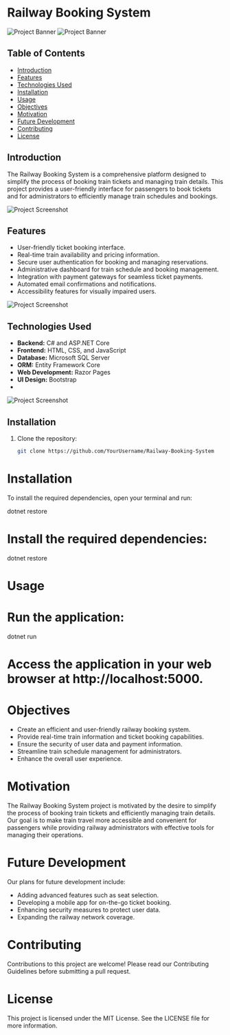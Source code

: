 # Railway Booking System

![Project Banner](Resources/ss01.jpeg)
<img src="Resources/ss01.jpeg" alt="Project Banner" >

## Table of Contents

- [Introduction](#introduction)
- [Features](#features)
- [Technologies Used](#technologies-used)
- [Installation](#installation)
- [Usage](#usage)
- [Objectives](#objectives)
- [Motivation](#motivation)
- [Future Development](#future-development)
- [Contributing](#contributing)
- [License](#license)

## Introduction

The Railway Booking System is a comprehensive platform designed to simplify the process of booking train tickets and managing train details. This project provides a user-friendly interface for passengers to book tickets and for administrators to efficiently manage train schedules and bookings.

![Project Screenshot](Resources/ss02.jpeg)


## Features

- User-friendly ticket booking interface.
- Real-time train availability and pricing information.
- Secure user authentication for booking and managing reservations.
- Administrative dashboard for train schedule and booking management.
- Integration with payment gateways for seamless ticket payments.
- Automated email confirmations and notifications.
- Accessibility features for visually impaired users.

![Project Screenshot](Resources/ss03.jpeg)

## Technologies Used

- **Backend:** C# and ASP.NET Core
- **Frontend:** HTML, CSS, and JavaScript
- **Database:** Microsoft SQL Server
- **ORM:** Entity Framework Core
- **Web Development:** Razor Pages
- **UI Design:** Bootstrap
- 
![Project Screenshot](Resources/ss04.jpeg)

## Installation

1. Clone the repository:

   ```sh
   git clone https://github.com/YourUsername/Railway-Booking-System

# Installation

To install the required dependencies, open your terminal and run:

dotnet restore
# Install the required dependencies:
dotnet restore

# Usage
# Run the application:
dotnet run

# Access the application in your web browser at http://localhost:5000.

# Objectives
- Create an efficient and user-friendly railway booking system.
- Provide real-time train information and ticket booking capabilities.
- Ensure the security of user data and payment information.
- Streamline train schedule management for administrators.
- Enhance the overall user experience.

# Motivation
The Railway Booking System project is motivated by the desire to simplify the process of booking train tickets and efficiently managing train details. Our goal is to make train travel more accessible and convenient for passengers while providing railway administrators with effective tools for managing their operations.

# Future Development
Our plans for future development include:

- Adding advanced features such as seat selection.
- Developing a mobile app for on-the-go ticket booking.
- Enhancing security measures to protect user data.
- Expanding the railway network coverage.

# Contributing
Contributions to this project are welcome! Please read our Contributing Guidelines before submitting a pull request.

# License
This project is licensed under the MIT License. See the LICENSE file for more information.

